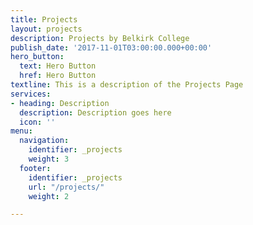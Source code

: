 ```yaml
---
title: Projects
layout: projects
description: Projects by Belkirk College
publish_date: '2017-11-01T03:00:00.000+00:00'
hero_button:
  text: Hero Button
  href: Hero Button
textline: This is a description of the Projects Page
services:
- heading: Description
  description: Description goes here
  icon: ''
menu:
  navigation:
    identifier: _projects
    weight: 3
  footer:
    identifier: _projects
    url: "/projects/"
    weight: 2

---
```

